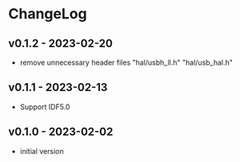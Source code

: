 # ChangeLog

## v0.1.2 - 2023-02-20

* remove unnecessary header files "hal/usbh_ll.h" "hal/usb_hal.h"

## v0.1.1 - 2023-02-13

* Support IDF5.0

## v0.1.0 - 2023-02-02

* initial version

